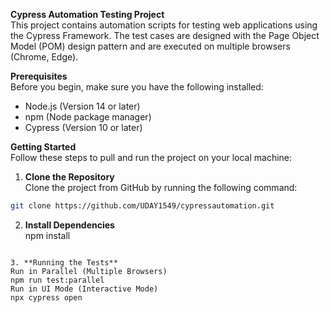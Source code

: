 **Cypress Automation Testing Project**  
This project contains automation scripts for testing web applications using the Cypress Framework. The test cases are designed with the Page Object Model (POM) design pattern and are executed on multiple browsers (Chrome, Edge).

**Prerequisites**  
Before you begin, make sure you have the following installed:

- Node.js (Version 14 or later)  
- npm (Node package manager)  
- Cypress (Version 10 or later)  

**Getting Started**  
Follow these steps to pull and run the project on your local machine:  
1. **Clone the Repository**  
Clone the project from GitHub by running the following command:  
```bash  
git clone https://github.com/UDAY1549/cypressautomation.git  
```

2. **Install Dependencies**  
npm install  
```

3. **Running the Tests**  
Run in Parallel (Multiple Browsers)  
npm run test:parallel  
Run in UI Mode (Interactive Mode)  
npx cypress open  
